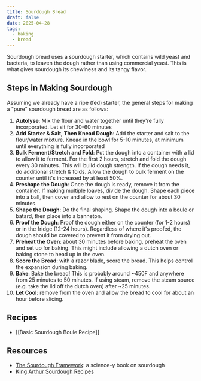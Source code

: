 ```yaml
---
title: Sourdough Bread
draft: false
date: 2025-04-28
tags:
  - baking
  - bread
---
```

Sourdough bread uses a sourdough starter, which contains wild yeast and bacteria, to leaven the dough rather than using commercial yeast. This is what gives sourdough its chewiness and its tangy flavor.

## Steps in Making Sourdough

Assuming we already have a ripe (fed) starter, the general steps for making a "pure" sourdough bread are as follows:
1. **Autolyse**: Mix the flour and water together until they're fully incorporated. Let sit for 30-60 minutes
2. **Add Starter & Salt, Then Knead Dough**: Add the starter and salt to the flour/water mixture. Knead in the bowl for 5-10 minutes, at minimum until everything is fully incorporated
3. **Bulk Ferment/Stretch and Fold**: Put the dough into a container with a lid to allow it to ferment. For the first 2 hours, stretch and fold the dough every 30 minutes. This will build dough strength. If the dough needs it, do additional stretch & folds. Allow the dough to bulk ferment on the counter until it's increased by at least 50%.
4. **Preshape the Dough**: Once the dough is ready, remove it from the container. If making multiple loaves, divide the dough. Shape each piece into a ball, then cover and allow to rest on the counter for about 30 minutes.
5. **Shape the Dough**: Do the final shaping. Shape the dough into a boule or batard, then place into a banneton.
6. **Proof the Dough**:  Proof the dough either on the counter (for 1-2 hours) or in the fridge (12-24 hours). Regardless of where it's proofed, the dough should be covered to prevent it from drying out. 
7. **Preheat the Oven**: about 30 minutes before baking, preheat the oven and set up for baking. This might include allowing a dutch oven or baking stone to head up in the oven.
8. **Score the Bread**: with a razor blade, score the bread. This helps control the expansion during baking.
9. **Bake**: Bake the bread! This is probably around ~450F and anywhere from 25 minutes to 50 minutes. If using steam, remove the steam source (e.g. take the lid off the dutch oven) after ~25 minutes.
10. **Let Cool**: remove from the oven and allow the bread to cool for about an hour before slicing.

## Recipes
- [[Basic Sourdough Boule Recipe]]

## Resources

- [The Sourdough Framework](https://www.the-sourdough-framework.com/): a science-y book on sourdough
- [King Arthur Sourdough Recipes](https://www.kingarthurbaking.com/recipes/sourdough)